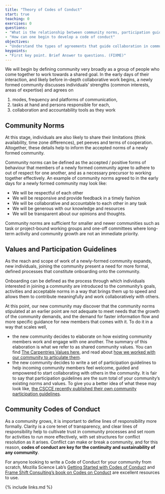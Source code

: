 ```yaml
---
title: "Theory of Codes of Conduct"
start: true
teaching: 0
exercises: 0
questions:
- "What is the relationship between community norms, participation guidelines and codes of conduct?"
- "How can one begin to develop a code of conduct"
objectives:
- "Understand the types of agreements that guide collaboration in communities, levels of formality involved with each one, and where each type of agreement is best suited."
keypoints:
- "First key point. Brief Answer to questions. (FIXME)"
---
```


We will begin by defining community very broadly as a group of people who come together to work towards a shared goal. In the early days of their interaction, and likely before in-depth collaborative work begins, a newly formed community discusses individuals’ strengths (common interests, areas of expertise) and agrees on 
1. modes, frequency and platforms of communication, 
2. tasks at hand and persons responsible for each, 
3. collaboration and accountability tools as they work

## Community Norms

At this stage, individuals are also likely to share their limitations (think availability, time zone differences), pet peeves and terms of cooperation. Altogether, these details help to inform the accepted norms of a newly formed community.

Community norms can be defined as the accepted / positive forms of behaviour that members of a newly formed community agree to adhere to out of respect for one another, and as a necessary precursor to working together effectively. An example of community norms agreed to in the early days for a newly formed community may look like:
- We will be respectful of each other
- We will be responsive and provide feedback in a timely fashion
- We will be collaborative and accountable to each other in any task
- We will be generous with our knowledge and resources
- We will be transparent about our opinions and thoughts.

Community norms are sufficient for smaller and newer communities such as task or project-bound working groups and one-off committees where long-term activity and community growth are not an immediate priority.

## Values and Participation Guidelines 

As the reach and scope of work of a newly-formed community expands, new individuals, joining the community present a need for more formal, defined processes that constitute onboarding onto the community. 

Onboarding can be defined as the process through which individuals interested in joining a community are introduced to the community’s goals, activities and acceptable norms in a way that brings them up to speed and allows them to contribute meaningfully and work collaboratively with others.

At this point, our new community may discover that the community norms stipulated at an earlier point are not adequate to meet needs that the growth of the community demands, and the demand for faster information flow and more specific guidance for new members that comes with it. To do it in a way that scales well, 

- the new community decides to elaborate on how existing community members work and engage with one another. The summary of this elaboration is what we refer to as shared community values. You can find [The Carpentries Values here](https://carpentries.org/values/), and read about [how we worked with our community to articulate them](https://github.com/carpentries/task-forces/blob/master/2019/articulating-the-carpentries-values/2019-11-carpentries-values-summary.md).
- the new community decides to write a set of participation guidelines to help incoming community members feel welcome, guided and empowered to start collaborating with others in the community. It is fair to say that participation guidelines are the sum total of your community’s existing norms and values. To give you a better idea of what these may look like, [the CSCCE recently published their own community participation guidelines](https://www.cscce.org/cscce-community-participation-guidelines/).

## Community Codes of Conduct

As a community grows, it is important to define lines of responsibility more formally. Clarity is a core tenet of transparency, and clear lines of responsibility help to cultivate trust in community processes and set room for activities to run more effectively, with set structures for conflict resolution as it arises. Conflict can make or break a community, and for this reason, **codes of conduct are key for the continuity and sustainability of any community**.

For anyone looking to write a Code of Conduct for your community from scratch, Mozilla Science Lab’s [Getting Started with Codes of Conduct](https://mozillascience.github.io/working-open-workshop/code_of_conduct/) and [Frame Shift Consulting’s book on Codes on Conduct](https://frameshiftconsulting.com/code-of-conduct-book/) are excellent resources to use.


{% include links.md %}
